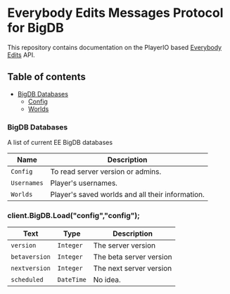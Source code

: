 # Everybody Edits Messages Protocol for BigDB
This repository contains documentation on the PlayerIO based [Everybody Edits](http://everybodyedits.com) API.        


## Table of contents
- [BigDB Databases](#BigDB-Databases)
  - [Config](#config)
  - [Worlds](#worlds)

### <a id="BigDB-Database">BigDB Databases</a>
A list of current EE BigDB databases

| Name      | Description
| --- | -----------
| `Config` | To read server version or admins.
| `Usernames` | Player's usernames.
| `Worlds` | Player's saved worlds and all their information.  

### <a id="config"> client.BigDB.Load("config","config");
| Text      | Type | Description
| --- | ----------- |  ----------- |
| `version` |  `Integer` | The server version |
| `betaversion` |  `Integer` | The beta server version |
| `nextversion` |  `Integer` | The next server version |
| `scheduled` |  `DateTime` | No idea. |

